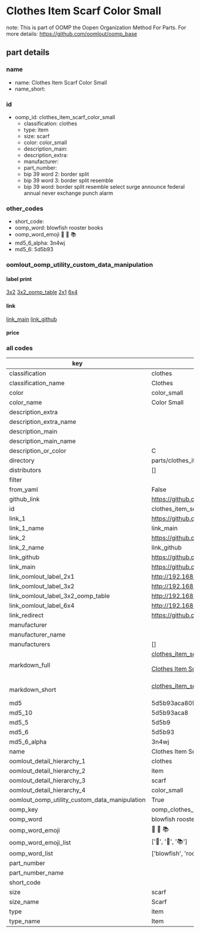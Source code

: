 # Clothes Item Scarf Color Small  

note: This is part of OOMP the Oopen Organization Method For Parts. For more details: https://github.com/oomlout/oomp_base

##  part details
  







### name
* name: Clothes Item Scarf Color Small
* name_short: 
### id
* oomp_id: clothes_item_scarf_color_small
  * classification: clothes
  * type: item
  * size: scarf
  * color: color_small
  * description_main: 
  * description_extra: 
  * manufacturer: 
  * part_number: 
  * bip 39 word 2: border split
  * bip 39 word 3: border split resemble
  * bip 39 word: border split resemble select surge announce federal annual never exchange punch alarm

### other_codes
* short_code: 
* oomp_word: blowfish rooster books
* oomp_word_emoji :blowfish: :rooster: :books:
* md5_6_alpha: 3n4wj
* md5_6: 5d5b93






### oomlout_oomp_utility_custom_data_manipulation
#### label print
[3x2](http://192.168.1.245:1112/?label=oomp%203n4wj)
[3x2_oomp_table](http://192.168.1.108:1112/?label=oomp%203n4wj)
[2x1](http://192.168.1.242:1112/?label=oomp%203n4wj)
[6x4](http://192.168.1.55:1112/?label=oomp%203n4wj)    

#### link

[link_main](https://github.com/oomlout/oomlout_oomp_version_1_messy/tree/main/parts/clothes_item_scarf_color_small) [link_github](https://github.com/oomlout/oomlout_oomp_version_1_messy/tree/main/parts/clothes_item_scarf_color_small)                             

#### price







### all codes 
| key | value |  
| --- | --- |  
| classification | clothes |  
| classification_name | Clothes |  
| color | color_small |  
| color_name | Color Small |  
| description_extra |  |  
| description_extra_name |  |  
| description_main |  |  
| description_main_name |  |  
| description_or_color | C  |  
| directory | parts/clothes_item_scarf_color_small |  
| distributors | [] |  
| filter |  |  
| from_yaml | False |  
| github_link | https://github.com/oomlout/oomlout_oomp_part_src/tree/main/parts/clothes_item_scarf_color_small |  
| id | clothes_item_scarf_color_small |  
| link_1 | https://github.com/oomlout/oomlout_oomp_version_1_messy/tree/main/parts/clothes_item_scarf_color_small |  
| link_1_name | link_main |  
| link_2 | https://github.com/oomlout/oomlout_oomp_version_1_messy/tree/main/parts/clothes_item_scarf_color_small |  
| link_2_name | link_github |  
| link_github | https://github.com/oomlout/oomlout_oomp_version_1_messy/tree/main/parts/clothes_item_scarf_color_small |  
| link_main | https://github.com/oomlout/oomlout_oomp_version_1_messy/tree/main/parts/clothes_item_scarf_color_small |  
| link_oomlout_label_2x1 | http://192.168.1.242:1112/?label=oomp%203n4wj |  
| link_oomlout_label_3x2 | http://192.168.1.245:1112/?label=oomp%203n4wj |  
| link_oomlout_label_3x2_oomp_table | http://192.168.1.108:1112/?label=oomp%203n4wj |  
| link_oomlout_label_6x4 | http://192.168.1.55:1112/?label=oomp%203n4wj |  
| link_redirect | https://github.com/oomlout/oomlout_oomp_version_1_messy/tree/main/parts/clothes_item_scarf_color_small |  
| manufacturer |  |  
| manufacturer_name |  |  
| manufacturers | [] |  
| markdown_full | [clothes_item_scarf_color_small](none)<br>[](none)<br>[Clothes Item Scarf Color Small](none)<br><br> |  
| markdown_short | [clothes_item_scarf_color_small](none)<br><br> |  
| md5 | 5d5b93aca8096a8c256d2c356eb488ce |  
| md5_10 | 5d5b93aca8 |  
| md5_5 | 5d5b9 |  
| md5_6 | 5d5b93 |  
| md5_6_alpha | 3n4wj |  
| name | Clothes Item Scarf Color Small |  
| oomlout_detail_hierarchy_1 | clothes |  
| oomlout_detail_hierarchy_2 | item |  
| oomlout_detail_hierarchy_3 | scarf |  
| oomlout_detail_hierarchy_4 | color_small |  
| oomlout_oomp_utility_custom_data_manipulation | True |  
| oomp_key | oomp_clothes_item_scarf_color_small |  
| oomp_word | blowfish rooster books |  
| oomp_word_emoji | :blowfish: :rooster: :books: |  
| oomp_word_emoji_list | [':blowfish:', ':rooster:', ':books:'] |  
| oomp_word_list | ['blowfish', 'rooster', 'books'] |  
| part_number |  |  
| part_number_name |  |  
| short_code |  |  
| size | scarf |  
| size_name | Scarf |  
| type | item |  
| type_name | Item |  
